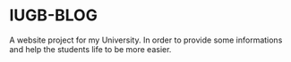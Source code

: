 # IUGB-BLOG
A website project for my University. In order to provide some informations and help the students life to be more easier.
